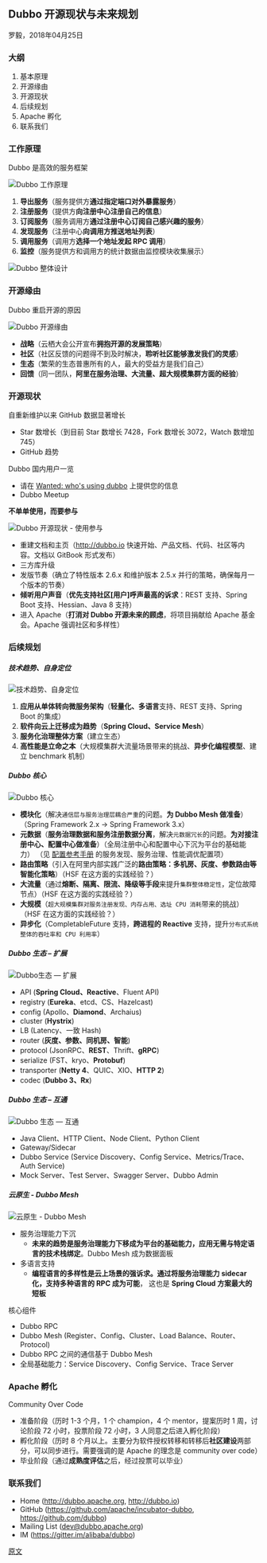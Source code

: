 
## Dubbo 开源现状与未来规划
罗毅，2018年04月25日


### ⼤纲
1. 基本原理
2. 开源缘由
3. 开源现状
4. 后续规划
5. Apache 孵化
6. 联系我们


### ⼯作原理
Dubbo 是⾼效的服务框架

![Dubbo 工作原理](images/03.Dubbo⼯作原理.png)

1. **导出服务**（服务提供⽅**通过指定端⼝对外暴露服务**）
2. **注册服务**（提供⽅**向注册中⼼注册⾃⼰的信息**）
3. **订阅服务**（服务调⽤⽅**通过注册中⼼订阅⾃⼰感兴趣的服务**）
4. **发现服务**（注册中⼼**向调⽤⽅推送地址列表**）
5. **调⽤服务**（调⽤⽅**选择⼀个地址发起 RPC 调⽤**）
6. **监控**（服务提供⽅和调⽤⽅的统计数据由监控模块收集展示）

![Dubbo 整体设计](images/04.Dubbo整体设计.png)


### 开源缘由
Dubbo 重启开源的原因

![Dubbo 开源缘由](images/05.Dubbo开源缘由.png)

* **战略**（云栖⼤会公开宣布**拥抱开源的发展策略**）
* **社区**（社区反馈的问题得不到及时解决，**聆听社区能够激发我们的灵感**）
* **⽣态**（繁荣的⽣态普惠所有的⼈，最⼤的受益⽅是我们⾃⼰）
* **回馈**（同⼀团队，**阿⾥在服务治理、⼤流量、超⼤规模集群⽅⾯的经验**）


### 开源现状
⾃重新维护以来 GitHub 数据显著增⻓

* Star 数增⻓（到⽬前 Star 数增⻓ 7428，Fork 数增⻓ 3072，Watch 数增加 745）
* GitHub 趋势

Dubbo 国内⽤户⼀览

* 请在 [Wanted: who's using dubbo](https://github.com/apache/incubator-dubbo/issues/1012) 上提供您的信息
* Dubbo Meetup

**不单单使⽤，⽽要参与**

![Dubbo 开源现状 - 使⽤参与](images/08.Dubbo开源现状-使用参与.png)

* 重建⽂档和主⻚（http://dubbo.io 快速开始、产品⽂档、代码、社区等内容。⽂档以 GitBook 形式发布）
* 三⽅库升级
* 发版节奏（确⽴了特性版本 2.6.x 和维护版本 2.5.x 并⾏的策略，确保每⽉⼀个版本的节奏）
* **倾听⽤户声⾳**（**优先⽀持社区[用户]呼声最⾼的诉求**：REST ⽀持、Spring Boot ⽀持、Hessian、Java 8 ⽀持）
* 进⼊ Apache（**打消对 Dubbo 开源未来的顾虑**，将项⽬捐献给 Apache 基⾦会。Apache 强调社区和多样性）


### 后续规划
##### 技术趋势、⾃身定位
![技术趋势、自身定位](images/09.Dubbo后续规划-技术趋势+⾃身定位.png)

1. **应⽤从单体转向微服务架构**（**轻量化、多语⾔**⽀持、REST ⽀持、Spring Boot 的集成）
2. **软件向云上迁移成为趋势**（**Spring Cloud、Service Mesh**）
3. **服务化治理整体⽅案**（建⽴⽣态）
4. **⾼性能是⽴命之本**（⼤规模集群⼤流量场景带来的挑战、**异步化编程模型**、建⽴ benchmark 机制）

##### Dubbo 核⼼
![Dubbo 核心](images/10.Dubbo后续规划-Dubbo核⼼.png)

* **模块化**（解决`通信层与服务治理层耦合严重`的问题。**为 Dubbo Mesh 做准备**）（Spring Framework 2.x -> Spring Framework 3.x）
* **元数据**（**服务治理数据和服务注册数据分离**，解决`元数据冗⻓`的问题。**为对接注册中⼼、配置中⼼做准备**）（全局注册中心和配置中心下沉为平台的基础能⼒）
（见 [配置参考手册](http://dubbo.apache.org/books/dubbo-user-book/references/xml/introduction.html) 的服务发现、服务治理、性能调优配置项）
* **路由策略**（引⼊在阿⾥内部实践⼴泛的**路由策略：多机房、灰度、参数路由等智能化策略**）（HSF 在这方面的实践经验？）
* **⼤流量**（通过**熔断、隔离、限流、降级等⼿段**来提升`集群整体稳定性`，定位故障节点）（HSF 在这方面的实践经验？）
* **⼤规模**（`超⼤规模集群对服务注册发现、内存占⽤、选址 CPU 消耗`带来的挑战）（HSF 在这方面的实践经验？）
* **异步化**（CompletableFuture ⽀持，**跨进程的 Reactive** ⽀持，提升`分布式系统整体的吞吐率和 CPU 利⽤率`）

##### Dubbo ⽣态 – 扩展
![Dubbo生态 — 扩展](images/11.Dubbo后续规划-Dubbo⽣态-扩展.png)

* API (**Spring Cloud、Reactive**、Fluent API)
* registry (**Eureka**、etcd、CS、Hazelcast)
* config (Apollo、**Diamond**、Archaius)
* cluster (**Hystrix**)
* LB (Latency、⼀致 Hash)
* router (**灰度、参数、同机房、智能**)
* protocol (JsonRPC、**REST**、Thrift、**gRPC**)
* serialize (FST、kryo、**Protobuf**)
* transporter (**Netty 4**、QUIC、XIO、**HTTP 2**)
* codec (**Dubbo 3、Rx**)

##### Dubbo ⽣态 – 互通
![Dubbo 生态 — 互通](images/12.Dubbo后续规划-Dubbo⽣态-互通.png)

* Java Client、HTTP Client、Node Client、Python Client
* Gateway/Sidecar
* Dubbo Service (Service Discovery、Config Service、Metrics/Trace、Auth Service)
* Mock Server、Test Server、Swagger Server、Dubbo Admin

##### 云原⽣ - Dubbo Mesh
![云原⽣ - Dubbo Mesh](images/13.Dubbo后续规划-云原⽣-Dubbo-Mesh.png)

* 服务治理能⼒下沉
  * **未来的趋势是服务治理能⼒下移成为平台的基础能⼒，应⽤⽆需与特定语⾔的技术栈绑定**。Dubbo Mesh 成为数据⾯板
* 多语⾔⽀持
  * **编程语⾔的多样性是云上场景的强诉求。通过将服务治理能⼒ sidecar 化，⽀持多种语⾔的 RPC 成为可能**，
  这也是 **Spring Cloud ⽅案最⼤的短板**

核心组件
* Dubbo RPC
* Dubbo Mesh (Register、Config、Cluster、Load Balance、Router、Protocol)
* Dubbo RPC 之间的通信基于 Dubbo Mesh
* 全局基础能⼒：Service Discovery、Config Service、Trace Server


### Apache 孵化
Community Over Code

* 准备阶段（历时 1-3 个⽉，1 个 champion，4 个 mentor，提案历时 1 周，讨论阶段 72 ⼩时，投票阶段 72 ⼩时，3 ⼈同意之后进⼊孵化阶段）
* 孵化阶段（历时 8 个⽉以上。主要分为软件授权转移和转移后**社区建设**两部分，可以同步进⾏。需要强调的是 Apache 的理念是 community over code）
* 毕业阶段（通过**成熟度评估**之后，经过投票可以毕业）


### 联系我们
* Home (http://dubbo.apache.org, http://dubbo.io)
* GitHub (https://github.com/apache/incubator-dubbo, https://github.com/dubbo)
* Mailing List (dev@dubbo.apache.org)
* IM (https://gitter.im/alibaba/dubbo)


[原文](https://static001.geekbang.org/con/28/pdf/3748161464/file/Qcon2018%E5%8C%97%E4%BA%AC--%E3%80%8AApache%20Dubbo(incubating)%E5%BC%80%E6%BA%90%E7%8E%B0%E7%8A%B6%E5%92%8C%E6%9C%AA%E6%9D%A5%E8%A7%84%E5%88%92%E3%80%8B--%E7%BD%97%E6%AF%85.pdf)

